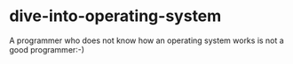 dive-into-operating-system
==========================

A programmer who does not know how an operating system works is not a good programmer:-)
